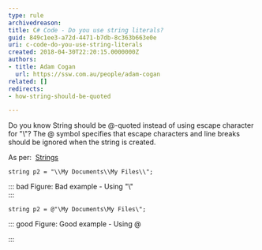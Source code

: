 ```yaml
---
type: rule
archivedreason: 
title: C# Code - Do you use string literals?
guid: 849c1ee3-a72d-4471-b7db-8c363b663e0e
uri: c-code-do-you-use-string-literals
created: 2018-04-30T22:20:15.0000000Z
authors:
- title: Adam Cogan
  url: https://ssw.com.au/people/adam-cogan
related: []
redirects:
- how-string-should-be-quoted

---
```


Do you know String should be @-quoted instead of using escape character for "\\"?
The @ symbol specifies that escape characters and line breaks should be ignored when the string is created.

As per:  [Strings](http&#58;//msdn.microsoft.com/en-us/library/c84eby0h%28v=vs.90%29.aspx)

<!--endintro-->



```
string p2 = "\\My Documents\\My Files\\";
```



::: bad
Figure: Bad example - Using "\\"  
:::



```
string p2 = @"\My Documents\My Files\";
```



::: good
Figure: Good example - Using @

:::
